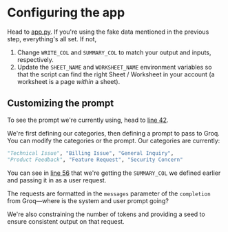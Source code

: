 # Configuring the app

Head to [app.py](../app.py). If you're using the fake data mentioned in the previous step, everything's all set. If not, 

1. Change `WRITE_COL` and `SUMMARY_COL` to match your output and inputs, respectively.
2. Update the `SHEET_NAME` and `WORKSHEET_NAME` environment variables so that the script can find the right Sheet / Worksheet in your account (a worksheet is a page _within_ a sheet).

## Customizing the prompt

To see the prompt we're currently using, head to [line 42](https://replit.com/@replit-matt/AI-Data-Enrichment-with-Google-Sheets#app.py:42).

We're first defining our categories, then defining a prompt to pass to Groq. You can modify the categories or the prompt. Our categories are currently:

```python
"Technical Issue", "Billing Issue", "General Inquiry",
"Product Feedback", "Feature Request", "Security Concern"
```

You can see in [line 56](https://replit.com/@replit-matt/AI-Data-Enrichment-with-Google-Sheets#app.py:56) that we're getting the `SUMMARY_COL` we defined earlier and passing it in as a user request. 

The requests are formatted in the `messages` parameter of the `completion` from Groq—where is the system and user prompt going?

We're also constraining the number of tokens and providing a seed to ensure consistent output on that request.